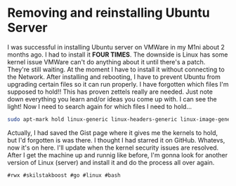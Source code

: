 # Removing and reinstalling Ubuntu Server

I was successful in installing Ubuntu server on VMWare in my M1ni about 2 months ago. I had to install it **FOUR TIMES**. The downside is Linux has some kernel issue VMWare can't do anything about it until there's a patch. They're still waiting. At the moment I have to install it without connecting to the Network. After installing and rebooting, I have to prevent Ubuntu from upgrading certain files so it can run properly. I have forgotten which files I'm supposed to hold!! This has proven zettels really are needed. Just note down everything you learn and/or ideas you come up with. I can see the light! Now I need to search again for which files I need to hold...

```bash
sudo apt-mark hold linux-generic linux-headers-generic linux-image-generic
```

Actually, I had saved the Gist page where it gives me the kernels to hold, but I'd forgotten is was there. I thought I had starred it on GitHub. Whatevs, now it's on here. I'll update when the kernel security issues are resolved. After I get the machine up and runnig like before, I'm gonna look for another version of Linux (server) and install it and do the process all over again.

    #rwx #skilstakboost #go #linux #bash
